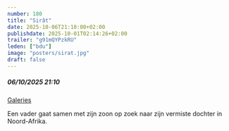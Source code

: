 ```yaml
---
number: 180
title: "Sirât"
date: 2025-10-06T21:10:00+02:00
publishdate: 2025-10-01T02:14:26+02:00
trailer: "g91mQYPzkRU"
leden: ["bdu"]
image: "posters/sirat.jpg"
draft: false
---
```


##### 06/10/2025 21:10

[Galeries](https://galeries.be/nl/expat-cinema-sirat/)

Een vader gaat samen met zijn zoon op zoek naar zijn vermiste dochter in Noord-Afrika.
<!--more-->
